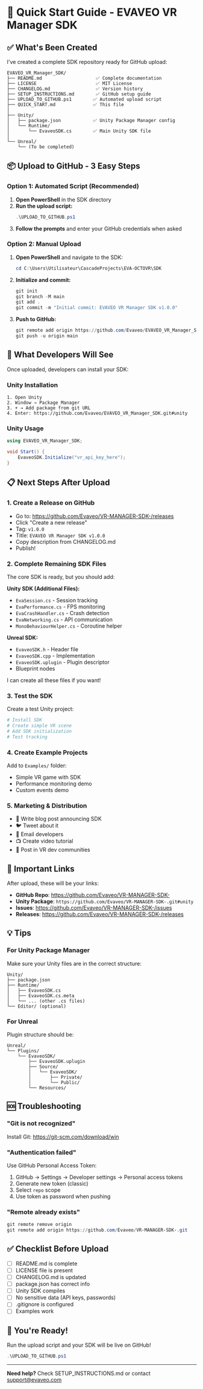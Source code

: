 # 🚀 Quick Start Guide - EVAVEO VR Manager SDK

## ✅ What's Been Created

I've created a complete SDK repository ready for GitHub upload:

```
EVAVEO_VR_Manager_SDK/
├── README.md                    ✅ Complete documentation
├── LICENSE                      ✅ MIT License
├── CHANGELOG.md                 ✅ Version history
├── SETUP_INSTRUCTIONS.md        ✅ GitHub setup guide
├── UPLOAD_TO_GITHUB.ps1        ✅ Automated upload script
├── QUICK_START.md              ✅ This file
│
├── Unity/
│   ├── package.json            ✅ Unity Package Manager config
│   └── Runtime/
│       └── EvaveoSDK.cs        ✅ Main Unity SDK file
│
└── Unreal/
    └── (To be completed)
```

## 📦 Upload to GitHub - 3 Easy Steps

### Option 1: Automated Script (Recommended)

1. **Open PowerShell** in the SDK directory
2. **Run the upload script:**
   ```powershell
   .\UPLOAD_TO_GITHUB.ps1
   ```
3. **Follow the prompts** and enter your GitHub credentials when asked

### Option 2: Manual Upload

1. **Open PowerShell** and navigate to the SDK:
   ```powershell
   cd C:\Users\Utilisateur\CascadeProjects\EVA-OCTOVR\SDK
   ```

2. **Initialize and commit:**
   ```powershell
   git init
   git branch -M main
   git add .
   git commit -m "Initial commit: EVAVEO VR Manager SDK v1.0.0"
   ```

3. **Push to GitHub:**
   ```powershell
   git remote add origin https://github.com/Evaveo/EVAVEO_VR_Manager_SDK.git
   git push -u origin main
   ```

## 🎯 What Developers Will See

Once uploaded, developers can install your SDK:

### Unity Installation
```
1. Open Unity
2. Window → Package Manager
3. + → Add package from git URL
4. Enter: https://github.com/Evaveo/EVAVEO_VR_Manager_SDK.git#unity
```

### Unity Usage
```csharp
using EVAVEO_VR_Manager_SDK;

void Start() {
    EvaveoSDK.Initialize("vr_api_key_here");
}
```

## 📋 Next Steps After Upload

### 1. Create a Release on GitHub
- Go to: https://github.com/Evaveo/VR-MANAGER-SDK-/releases
- Click "Create a new release"
- Tag: `v1.0.0`
- Title: `EVAVEO VR Manager SDK v1.0.0`
- Copy description from CHANGELOG.md
- Publish!

### 2. Complete Remaining SDK Files

The core SDK is ready, but you should add:

**Unity SDK (Additional Files):**
- `EvaSession.cs` - Session tracking
- `EvaPerformance.cs` - FPS monitoring
- `EvaCrashHandler.cs` - Crash detection
- `EvaNetworking.cs` - API communication
- `MonoBehaviourHelper.cs` - Coroutine helper

**Unreal SDK:**
- `EvaveoSDK.h` - Header file
- `EvaveoSDK.cpp` - Implementation
- `EvaveoSDK.uplugin` - Plugin descriptor
- Blueprint nodes

I can create all these files if you want!

### 3. Test the SDK

Create a test Unity project:
```powershell
# Install SDK
# Create simple VR scene
# Add SDK initialization
# Test tracking
```

### 4. Create Example Projects

Add to `Examples/` folder:
- Simple VR game with SDK
- Performance monitoring demo
- Custom events demo

### 5. Marketing & Distribution

- 📝 Write blog post announcing SDK
- 🐦 Tweet about it
- 📧 Email developers
- 📺 Create video tutorial
- 📱 Post in VR dev communities

## 🔗 Important Links

After upload, these will be your links:

- **GitHub Repo**: https://github.com/Evaveo/VR-MANAGER-SDK-
- **Unity Package**: `https://github.com/Evaveo/VR-MANAGER-SDK-.git#unity`
- **Issues**: https://github.com/Evaveo/VR-MANAGER-SDK-/issues
- **Releases**: https://github.com/Evaveo/VR-MANAGER-SDK-/releases

## 💡 Tips

### For Unity Package Manager
Make sure your Unity files are in the correct structure:
```
Unity/
├── package.json
├── Runtime/
│   ├── EvaveoSDK.cs
│   ├── EvaveoSDK.cs.meta
│   └── ... (other .cs files)
└── Editor/ (optional)
```

### For Unreal
Plugin structure should be:
```
Unreal/
└── Plugins/
    └── EvaveoSDK/
        ├── EvaveoSDK.uplugin
        ├── Source/
        │   └── EvaveoSDK/
        │       ├── Private/
        │       └── Public/
        └── Resources/
```

## 🆘 Troubleshooting

### "Git is not recognized"
Install Git: https://git-scm.com/download/win

### "Authentication failed"
Use GitHub Personal Access Token:
1. GitHub → Settings → Developer settings → Personal access tokens
2. Generate new token (classic)
3. Select `repo` scope
4. Use token as password when pushing

### "Remote already exists"
```powershell
git remote remove origin
git remote add origin https://github.com/Evaveo/VR-MANAGER-SDK-.git
```

## ✅ Checklist Before Upload

- [ ] README.md is complete
- [ ] LICENSE file is present
- [ ] CHANGELOG.md is updated
- [ ] package.json has correct info
- [ ] Unity SDK compiles
- [ ] No sensitive data (API keys, passwords)
- [ ] .gitignore is configured
- [ ] Examples work

## 🎉 You're Ready!

Run the upload script and your SDK will be live on GitHub!

```powershell
.\UPLOAD_TO_GITHUB.ps1
```

---

**Need help?** Check SETUP_INSTRUCTIONS.md or contact support@evaveo.com
